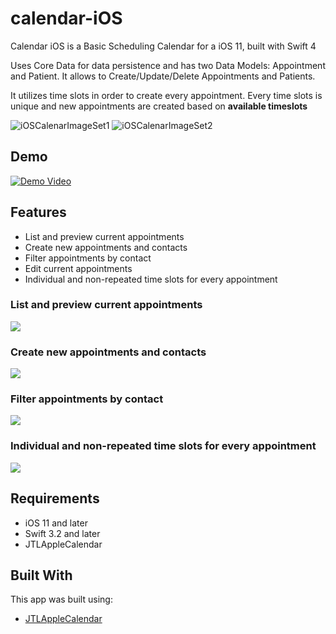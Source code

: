 # calendar-iOS

Calendar iOS is a Basic Scheduling Calendar for a iOS 11, built with Swift 4

Uses Core Data for data persistence and has two Data Models: Appointment and Patient. 
It allows to Create/Update/Delete Appointments and Patients.

It utilizes time slots in order to create every appointment. Every time slots is unique and new appointments are created based on **available timeslots**

![iOSCalenarImageSet1](https://i.imgur.com/9MfyGQM.png)
![iOSCalenarImageSet2](https://i.imgur.com/hro7k27.png)


## Demo
[![Demo Video](https://i.imgur.com/RyAAqsp.jpg)](https://www.youtube.com/watch?v=2mtNOoFLeuQ "Everything Is AWESOME")

## Features
- List and preview current appointments
- Create new appointments and contacts
- Filter appointments by contact
- Edit current appointments
- Individual and non-repeated time slots for every appointment

### List and preview current appointments

![](https://media.giphy.com/media/l1J9A0JNxGxiKdvRS/giphy.gif)

### Create new appointments and contacts

![](https://media.giphy.com/media/l1J9O6hnD9aSnuNmE/giphy.gif)

### Filter appointments by contact

![](https://media.giphy.com/media/26n7byBNCVTlXTYmA/giphy.gif)

### Individual and non-repeated time slots for every appointment

![](https://media.giphy.com/media/l1J9BU9N8Ze39jWTK/giphy.gif)



## Requirements
- iOS 11 and later
- Swift 3.2 and later
- JTLAppleCalendar

## Built With
This app was built using:
- [JTLAppleCalendar](https://github.com/patchthecode/JTAppleCalendar)

